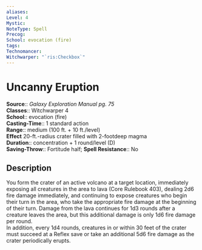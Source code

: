 ```yaml
---
aliases: 
Level: 4
Mystic: 
NoteType: Spell
Precog: 
School: evocation (fire) 
tags: 
Technomancer: 
Witchwarper: "`ris:Checkbox`"
---
```


# Uncanny Eruption

**Source**:: _Galaxy Exploration Manual pg. 75_  
**Classes**:: Witchwarper 4  
**School**:: evocation (fire)  
**Casting-Time**:: 1 standard action  
**Range**:: medium (100 ft. + 10 ft./level)  
**Effect** 20-ft.-radius crater filled with 2-footdeep magma  
**Duration**:: concentration + 1 round/level (D)  
**Saving-Throw**:: Fortitude half;
**Spell Resistance**:: No

## Description

You form the crater of an active volcano at a target location, immediately exposing all creatures in the area to lava (Core Rulebook 403), dealing 2d6 fire damage immediately, and continuing to expose creatures who begin their turn in the area, who take the appropriate fire damage at the beginning of their turn. Damage from the lava continues for 1d3 rounds after a creature leaves the area, but this additional damage is only 1d6 fire damage per round.  
In addition, every 1d4 rounds, creatures in or within 30 feet of the crater must succeed at a Reflex save or take an additional 5d6 fire damage as the crater periodically erupts.
